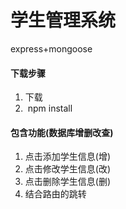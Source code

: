 # 学生管理系统
express+mongoose
#### 下载步骤
1. 下载
2.  npm install
#### 包含功能(数据库增删改查)
1. 点击添加学生信息(增)
2. 点击修改学生信息(改)
3. 点击删除学生信息(删)
4. 结合路由的跳转
